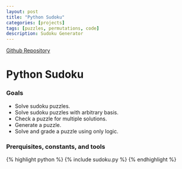 ```yaml
---
layout: post
title: "Python Sudoku"
categories: [projects]
tags: [puzzles, permutations, code]
description: Sudoku Generator
---
```


[Github Repository](https://aylvisaker.github.io/python-sudoku)

# Python Sudoku
### Goals
* Solve sudoku puzzles.
* Solve sudoku puzzles with arbitrary basis.
* Check a puzzle for multiple solutions.
* Generate a puzzle.
* Solve and grade a puzzle using only logic.

### Prerquisites, constants, and tools

{% highlight python %}
{% include sudoku.py %}
{% endhighlight %}
